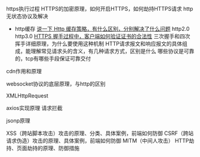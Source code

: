 https执行过程
HTTPS的加密原理，如何开启HTTPS，如何劫持HTTPS请求
http无状态协议及解决
- http缓存
[说一下 Http 缓存策略，有什么区别，分别解决了什么问题](https://github.com/lgwebdream/FE-Interview/issues/14)
http2.0 http3.0
[HTTPS 握手过程中，客户端如何验证证书的合法性](https://github.com/Advanced-Frontend/Daily-Interview-Question/issues/74)
三次握手和四次挥手详细原理，为什么要使用这种机制
HTTP请求报文和响应报文的具体组成，能理解常见请求头的含义，有几种请求方式，区别是什么
哪些协议是可靠的，tcp有哪些手段保证可靠交付

cdn作用和原理

websocket协议的底层原理，与http的区别

XMLHttpRequest

axios实现原理
请求拦截

jsonp原理


XSS（跨站脚本攻击）攻击的原理、分类、具体案例，前端如何防御
CSRF（跨站请求伪造）攻击的原理、具体案例，前端如何防御
MITM（中间人攻击）
HTTP劫持、页面劫持的原理、防御措施